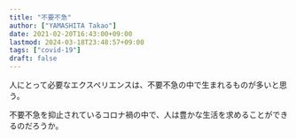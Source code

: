 ```yaml
---
title: "不要不急"
author: ["YAMASHITA Takao"]
date: 2021-02-20T16:43:00+09:00
lastmod: 2024-03-18T23:48:57+09:00
tags: ["covid-19"]
draft: false
---
```


人にとって必要なエクスペリエンスは、不要不急の中で生まれるものが多いと思う。

不要不急を抑止されているコロナ禍の中で、人は豊かな生活を求めることができるのだろうか。
